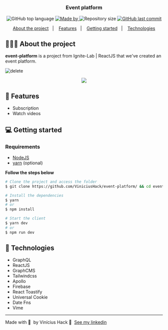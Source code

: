 <h1 align="center">
	<!--<img alt="Logo" src="https://github.com/ViniciusHack/upfi/blob/master/public/logo.svg" width="200px" />-->
</h1>

<h3 align="center">
  Event platform
</h3>
<p align="center">
  <img alt="GitHub top language" src="https://img.shields.io/github/languages/top/ViniciusHack/event-platform">
  <a href="https://www.linkedin.com/in/ViniciusHack/">
    <img alt="Made by" src="https://img.shields.io/badge/made%20by-Vinícius%20Hack-gree">
  </a>
  
  <img alt="Repository size" src="https://img.shields.io/github/repo-size/ViniciusHack/event-platform">
  
  <a href="https://github.com/ViniciusHack/event-platform/commits/master">
    <img alt="GitHub last commit" src="https://img.shields.io/github/last-commit/ViniciusHack/event-platform">
  </a>
</p>

<p align="center">
  <a href="#-about-the-project">About the project</a>&nbsp;&nbsp;&nbsp;|&nbsp;&nbsp;&nbsp;
  <a href="#-features">Features</a>&nbsp;&nbsp;&nbsp;|&nbsp;&nbsp;&nbsp;
  <a href="#-getting-started">Getting started</a>&nbsp;&nbsp;&nbsp;|&nbsp;&nbsp;&nbsp;
  <a href="#-technologies">Technologies</a>
</p>

## 👨🏻‍💻 About the project
**event-platform** is a project from Ignite-Lab | ReactJS that we've created an event platform.


![delete](https://user-images.githubusercontent.com/60555584/175852084-137cf392-87e0-41d0-a525-254b8eaa47b7.gif)
<div align="center">
<img src="https://user-images.githubusercontent.com/60555584/175855286-025b5dd9-cc66-4f94-ae26-70ade9ff153d.gif" />
</div>



## 🔨 Features
- Subscription
- Watch videos

## 💻 Getting started

### Requirements

- <a href="https://nodejs.org/en/">NodeJS</a>
- <a href="https://classic.yarnpkg.com/lang/en/docs/install/">yarn</a> (optional)

**Follow the steps below**

```bash
# Clone the project and access the folder
$ git clone https://github.com/ViniciusHack/event-platform/ && cd event-platform

# Install the dependencies
$ yarn
# or
$ npm install

# Start the client
$ yarn dev
# or
$ npm run dev
```

## 🔧 Technologies
- GraphQL
- ReactJS
- GraphCMS
- Tailwindcss
- Apollo
- Firebase
- React Toastify
- Universal Cookie
- Date Fns
- Vime

---

Made with 💜 &nbsp;by Vinícius Hack 👋 &nbsp;[See my linkedin](https://www.linkedin.com/in/viniciushack/)
